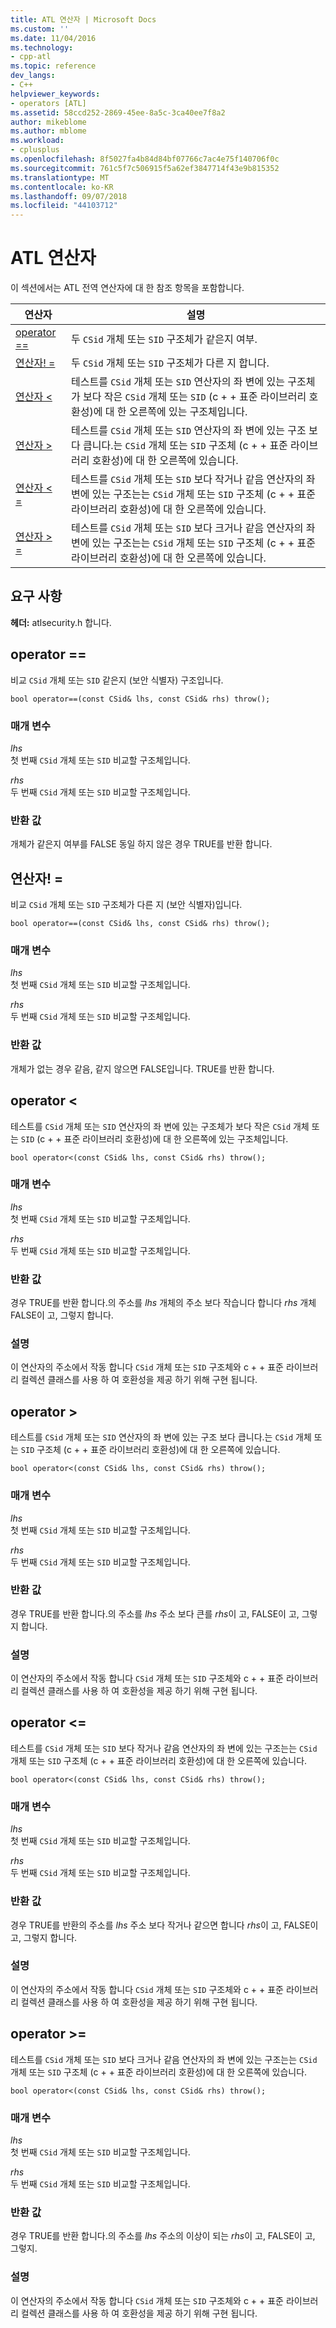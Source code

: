 ```yaml
---
title: ATL 연산자 | Microsoft Docs
ms.custom: ''
ms.date: 11/04/2016
ms.technology:
- cpp-atl
ms.topic: reference
dev_langs:
- C++
helpviewer_keywords:
- operators [ATL]
ms.assetid: 58ccd252-2869-45ee-8a5c-3ca40ee7f8a2
author: mikeblome
ms.author: mblome
ms.workload:
- cplusplus
ms.openlocfilehash: 8f5027fa4b84d84bf07766c7ac4e75f140706f0c
ms.sourcegitcommit: 761c5f7c506915f5a62ef3847714f43e9b815352
ms.translationtype: MT
ms.contentlocale: ko-KR
ms.lasthandoff: 09/07/2018
ms.locfileid: "44103712"
---
```

# <a name="atl-operators"></a>ATL 연산자

이 섹션에서는 ATL 전역 연산자에 대 한 참조 항목을 포함합니다.

|연산자|설명|
|--------------|-----------------|
|[operator ==](#operator_eq_eq)|두 `CSid` 개체 또는 `SID` 구조체가 같은지 여부.|
|[연산자! =](#operator_neq)|두 `CSid` 개체 또는 `SID` 구조체가 다른 지 합니다.|
|[연산자 <](#operator_lt)|테스트를 `CSid` 개체 또는 `SID` 연산자의 좌 변에 있는 구조체가 보다 작은 `CSid` 개체 또는 `SID` (c + + 표준 라이브러리 호환성)에 대 한 오른쪽에 있는 구조체입니다.|
|[연산자 >](#operator_gt)|테스트를 `CSid` 개체 또는 `SID` 연산자의 좌 변에 있는 구조 보다 큽니다.는 `CSid` 개체 또는 `SID` 구조체 (c + + 표준 라이브러리 호환성)에 대 한 오른쪽에 있습니다.|
|[연산자 < =](#operator_lt__eq)|테스트를 `CSid` 개체 또는 `SID` 보다 작거나 같음 연산자의 좌 변에 있는 구조는는 `CSid` 개체 또는 `SID` 구조체 (c + + 표준 라이브러리 호환성)에 대 한 오른쪽에 있습니다.|
|[연산자 > =](#operator_gt__eq)|테스트를 `CSid` 개체 또는 `SID` 보다 크거나 같음 연산자의 좌 변에 있는 구조는는 `CSid` 개체 또는 `SID` 구조체 (c + + 표준 라이브러리 호환성)에 대 한 오른쪽에 있습니다.|

## <a name="requirements"></a>요구 사항

**헤더:** atlsecurity.h 합니다.

##  <a name="operator_eq_eq"></a>  operator ==

비교 `CSid` 개체 또는 `SID` 같은지 (보안 식별자) 구조입니다.

```   
bool operator==(const CSid& lhs, const CSid& rhs) throw();
```

### <a name="parameters"></a>매개 변수

*lhs*  
첫 번째 `CSid` 개체 또는 `SID` 비교할 구조체입니다.

*rhs*  
두 번째 `CSid` 개체 또는 `SID` 비교할 구조체입니다.

### <a name="return-value"></a>반환 값

개체가 같은지 여부를 FALSE 동일 하지 않은 경우 TRUE를 반환 합니다.

##  <a name="operator_neq"></a>  연산자! =

비교 `CSid` 개체 또는 `SID` 구조체가 다른 지 (보안 식별자)입니다.

```   
bool operator==(const CSid& lhs, const CSid& rhs) throw();
```

### <a name="parameters"></a>매개 변수

*lhs*  
첫 번째 `CSid` 개체 또는 `SID` 비교할 구조체입니다.

*rhs*  
두 번째 `CSid` 개체 또는 `SID` 비교할 구조체입니다.

### <a name="return-value"></a>반환 값

개체가 없는 경우 같음, 같지 않으면 FALSE입니다. TRUE를 반환 합니다.

##  <a name="operator_lt"></a>  operator <

테스트를 `CSid` 개체 또는 `SID` 연산자의 좌 변에 있는 구조체가 보다 작은 `CSid` 개체 또는 `SID` (c + + 표준 라이브러리 호환성)에 대 한 오른쪽에 있는 구조체입니다.

```   
bool operator<(const CSid& lhs, const CSid& rhs) throw();
```

### <a name="parameters"></a>매개 변수

*lhs*  
첫 번째 `CSid` 개체 또는 `SID` 비교할 구조체입니다.

*rhs*  
두 번째 `CSid` 개체 또는 `SID` 비교할 구조체입니다.

### <a name="return-value"></a>반환 값

경우 TRUE를 반환 합니다.의 주소를 *lhs* 개체의 주소 보다 작습니다 합니다 *rhs* 개체 FALSE이 고, 그렇지 합니다.

### <a name="remarks"></a>설명

이 연산자의 주소에서 작동 합니다 `CSid` 개체 또는 `SID` 구조체와 c + + 표준 라이브러리 컬렉션 클래스를 사용 하 여 호환성을 제공 하기 위해 구현 됩니다.

##  <a name="operator_gt"></a>  operator >

테스트를 `CSid` 개체 또는 `SID` 연산자의 좌 변에 있는 구조 보다 큽니다.는 `CSid` 개체 또는 `SID` 구조체 (c + + 표준 라이브러리 호환성)에 대 한 오른쪽에 있습니다.

```   
bool operator<(const CSid& lhs, const CSid& rhs) throw();
```

### <a name="parameters"></a>매개 변수

*lhs*  
첫 번째 `CSid` 개체 또는 `SID` 비교할 구조체입니다.

*rhs*  
두 번째 `CSid` 개체 또는 `SID` 비교할 구조체입니다.

### <a name="return-value"></a>반환 값

경우 TRUE를 반환 합니다.의 주소를 *lhs* 주소 보다 큰를 *rhs*이 고, FALSE이 고, 그렇지 합니다.

### <a name="remarks"></a>설명

이 연산자의 주소에서 작동 합니다 `CSid` 개체 또는 `SID` 구조체와 c + + 표준 라이브러리 컬렉션 클래스를 사용 하 여 호환성을 제공 하기 위해 구현 됩니다.

##  <a name="operator_lt__eq"></a>  operator <=

테스트를 `CSid` 개체 또는 `SID` 보다 작거나 같음 연산자의 좌 변에 있는 구조는는 `CSid` 개체 또는 `SID` 구조체 (c + + 표준 라이브러리 호환성)에 대 한 오른쪽에 있습니다.

```   
bool operator<(const CSid& lhs, const CSid& rhs) throw();
```

### <a name="parameters"></a>매개 변수

*lhs*  
첫 번째 `CSid` 개체 또는 `SID` 비교할 구조체입니다.

*rhs*  
두 번째 `CSid` 개체 또는 `SID` 비교할 구조체입니다.

### <a name="return-value"></a>반환 값

경우 TRUE를 반환의 주소를 *lhs* 주소 보다 작거나 같으면 합니다 *rhs*이 고, FALSE이 고, 그렇지 합니다.

### <a name="remarks"></a>설명

이 연산자의 주소에서 작동 합니다 `CSid` 개체 또는 `SID` 구조체와 c + + 표준 라이브러리 컬렉션 클래스를 사용 하 여 호환성을 제공 하기 위해 구현 됩니다.

##  <a name="operator_gt__eq"></a>  operator >=

테스트를 `CSid` 개체 또는 `SID` 보다 크거나 같음 연산자의 좌 변에 있는 구조는는 `CSid` 개체 또는 `SID` 구조체 (c + + 표준 라이브러리 호환성)에 대 한 오른쪽에 있습니다.

```   
bool operator<(const CSid& lhs, const CSid& rhs) throw();
```

### <a name="parameters"></a>매개 변수

*lhs*  
첫 번째 `CSid` 개체 또는 `SID` 비교할 구조체입니다.

*rhs*  
두 번째 `CSid` 개체 또는 `SID` 비교할 구조체입니다.

### <a name="return-value"></a>반환 값

경우 TRUE를 반환 합니다.의 주소를 *lhs* 주소의 이상이 되는 *rhs*이 고, FALSE이 고, 그렇지.

### <a name="remarks"></a>설명

이 연산자의 주소에서 작동 합니다 `CSid` 개체 또는 `SID` 구조체와 c + + 표준 라이브러리 컬렉션 클래스를 사용 하 여 호환성을 제공 하기 위해 구현 됩니다.

